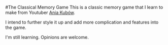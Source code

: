 #The Classical Memory Game
This is a classic memory game that I learn to make from Youtuber [Ania Kubów](https://www.youtube.com/channel/UC5DNytAJ6_FISueUfzZCVsw). 

I intend to further style it up and add more complication and features into the game.

I'm still learning. Opinions are welcome.
